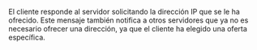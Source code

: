 El cliente responde al servidor solicitando la dirección IP que se le ha ofrecido. Este mensaje también notifica a otros servidores que ya no es necesario ofrecer una dirección, ya que el cliente ha elegido una oferta específica.
